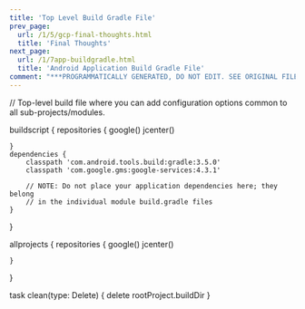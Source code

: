 ```yaml
---
title: 'Top Level Build Gradle File'
prev_page:
  url: /1/5/gcp-final-thoughts.html
  title: 'Final Thoughts'
next_page:
  url: /1/7app-buildgradle.html
  title: 'Android Application Build Gradle File'
comment: "***PROGRAMMATICALLY GENERATED, DO NOT EDIT. SEE ORIGINAL FILES IN /content***"
---
```

// Top-level build file where you can add configuration options common to all sub-projects/modules.

buildscript {
    repositories {
        google()
        jcenter()
        
    }
    dependencies {
        classpath 'com.android.tools.build:gradle:3.5.0'
        classpath 'com.google.gms:google-services:4.3.1'
        
        // NOTE: Do not place your application dependencies here; they belong
        // in the individual module build.gradle files
    }
}

allprojects {
    repositories {
        google()
        jcenter()
        
    }
}

task clean(type: Delete) {
    delete rootProject.buildDir
}
